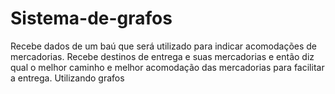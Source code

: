# Sistema-de-grafos
Recebe dados de um baú que será utilizado para indicar acomodações de mercadorias.  Recebe destinos de entrega e suas mercadorias e então diz qual o melhor caminho e melhor acomodação das mercadorias para facilitar a entrega.   Utilizando grafos
